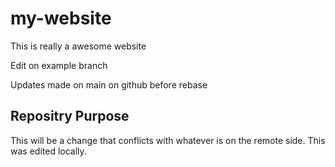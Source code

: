 # my-website

This is really a awesome website

Edit on example branch

Updates made on main on github before rebase

## Repositry Purpose 

This will be a change that conflicts
with whatever is on the remote side.
This was edited locally.